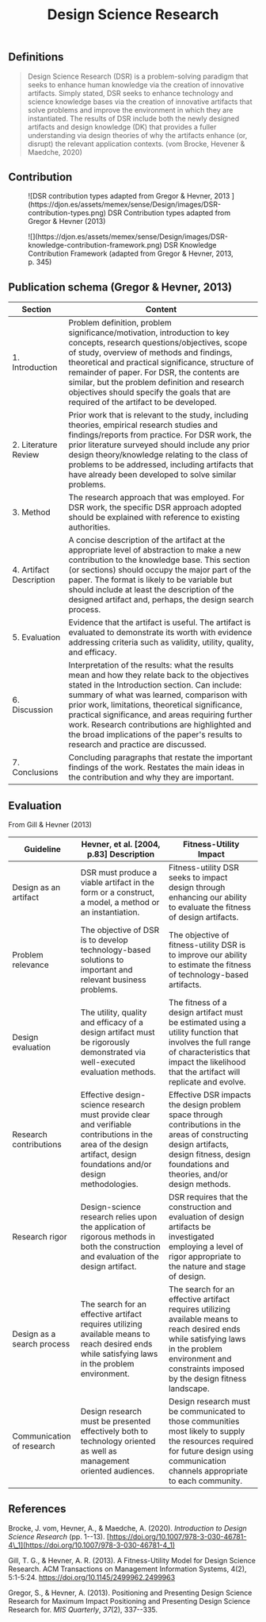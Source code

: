 ﻿---
backlinks:
- title: Design
  url: /memex/sense/Design/design.html
title: Design Science Research
---
## Definitions

> Design Science Research (DSR) is a problem-solving paradigm that seeks to enhance human knowledge via the creation of innovative artifacts. Simply stated, DSR seeks to enhance technology and science knowledge bases via the creation of innovative artifacts that solve problems and improve the environment in which they are instantiated. The results of DSR include both the newly designed artifacts and design knowledge (DK) that provides a fuller understanding via design theories of why the artifacts enhance (or, disrupt) the relevant application contexts. (vom Brocke, Hevener & Maedche, 2020)

## Contribution

<figure markdown>
![DSR contribution types adapted from Gregor & Hevner, 2013 ](https://djon.es/assets/memex/sense/Design/images/DSR-contribution-types.png)
<caption>DSR Contribution types adapted from Gregor & Hevner (2013)</caption>
</figure>

<figure markdown>
![](https://djon.es/assets/memex/sense/Design/images/DSR-knowledge-contribution-framework.png)
<caption>DSR Knowledge Contribution Framework (adapted from Gregor & Hevner, 2013, p. 345)
</figure>

## Publication schema (Gregor & Hevner, 2013)

| Section | Content |
| --- | --- |
| 1. Introduction | Problem definition, problem significance/motivation, introduction to key concepts, research questions/objectives, scope of study, overview of methods and findings, theoretical and practical significance, structure of remainder of paper. For DSR, the contents are similar, but the problem definition and research objectives should specify the goals that are required of the artifact to be developed. |
| 2. Literature Review | Prior work that is relevant to the study, including theories, empirical research studies and findings/reports from practice. For DSR work, the prior literature surveyed should include any prior design theory/knowledge relating to the class of problems to be addressed, including artifacts that have already been developed to solve similar problems. |
| 3. Method | The research approach that was employed. For DSR work, the specific DSR approach adopted should be explained with reference to existing authorities. | 
| 4. Artifact Description | A concise description of the artifact at the appropriate level of abstraction to make a new contribution to the knowledge base. This section (or sections) should occupy the major part of the paper. The format is likely to be variable but should include at least the description of the designed artifact and, perhaps, the design search process. |
| 5. Evaluation | Evidence that the artifact is useful. The artifact is evaluated to demonstrate its worth with evidence addressing criteria such as validity, utility, quality, and efficacy. |
| 6. Discussion | Interpretation of the results: what the results mean and how they relate back to the objectives stated in the Introduction section. Can include: summary of what was learned, comparison with prior work, limitations, theoretical significance, practical significance, and areas requiring further work. Research contributions are highlighted and the broad implications of the paper's results to research and practice are discussed. | 
| 7. Conclusions | Concluding paragraphs that restate the important findings of the work. Restates the main ideas in the contribution and why they are important. |

## Evaluation

From Gill & Hevner (2013)

| Guideline | Hevner, et al. [2004, p.83] Description | Fitness-Utility Impact |
| --- | --- | --- |
| Design as an artifact | DSR must produce a viable artifact in the form or a construct, a model, a method or an instantiation. | Fitness-utility DSR seeks to impact design through enhancing our ability to evaluate the fitness of design artifacts. |
| Problem relevance | The objective of DSR is to develop technology-based solutions to important and relevant business problems. | The objective of fitness-utility DSR is to improve our ability to estimate the fitness of technology-based artifacts. |
| Design evaluation | The utility, quality and efficacy of a design artifact must be rigorously demonstrated via well-executed evaluation methods. | The fitness of a design artifact must be estimated using a utility function that involves the full range of characteristics that impact the likelihood that the artifact will replicate and evolve. |
| Research contributions | Effective design-science research must provide clear and verifiable contributions in the area of the design artifact, design foundations and/or design methodologies.  | Effective DSR impacts the design problem space through contributions in the areas of constructing design artifacts, design fitness, design foundations and theories, and/or design methods. |
| Research rigor | Design-science research relies upon the application of rigorous methods in both the construction and evaluation of the design artifact. | DSR requires that the construction and evaluation of design artifacts be investigated employing a level of rigor appropriate to the nature and stage of design. |
| Design as a search process | The search for an effective artifact requires utilizing available means to reach desired ends while satisfying laws in the problem environment. | The search for an effective artifact requires utilizing available means to reach desired ends while satisfying laws in the problem environment and constraints imposed by the design fitness landscape. |
| Communication of research | Design research must be presented effectively both to technology oriented as well as management oriented audiences. | Design research must be communicated to those communities most likely to supply the resources required for future design using communication channels appropriate to each community. |

## References

Brocke, J. vom, Hevner, A., & Maedche, A. (2020). *Introduction to Design Science Research* (pp. 1--13). [https://doi.org/10.1007/978-3-030-46781-4\_1](https://doi.org/10.1007/978-3-030-46781-4_1)

Gill, T. G., & Hevner, A. R. (2013). A Fitness-Utility Model for Design Science Research. ACM Transactions on Management Information Systems, 4(2), 5:1-5:24. https://doi.org/10.1145/2499962.2499963

Gregor, S., & Hevner, A. (2013). Positioning and Presenting Design Science Research for Maximum Impact Positioning and Presenting Design Science Research for. *MIS Quarterly*, *37*(2), 337--335.